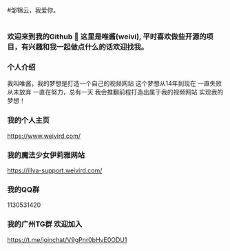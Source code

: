 #邹锦云，我爱你。
#
#
### 欢迎来到我的Github 👋 这里是唯酱(weivi), 平时喜欢做些开源的项目，有兴趣和我一起做点什么的话欢迎找我。

### 个人介绍
我叫唯酱，我的梦想是打造一个自己的视频网站 这个梦想从14年到现在 一直失败 从未放弃 一直在努力，总有一天 我会推翻前程打造出属于我的视频网站 实现我的梦想！

### 我的个人主页
https://www.weivird.com/

### 我的魔法少女伊莉雅网站
https://illya-support.weivird.com/

### 我的QQ群
1130531420

### 我的广州TG群 欢迎加入
https://t.me/joinchat/V9gPnr0bHvE0ODU1

<!--
**weivis/weivis** is a ✨ _special_ ✨ repository because its `README.md` (this file) appears on your GitHub profile.

Here are some ideas to get you started:

- 🔭 I’m currently working on ...
- 🌱 I’m currently learning ...
- 👯 I’m looking to collaborate on ...
- 🤔 I’m looking for help with ...
- 💬 Ask me about ...
- 📫 How to reach me: ...
- 😄 Pronouns: ...
- ⚡ Fun fact: ...
-->
